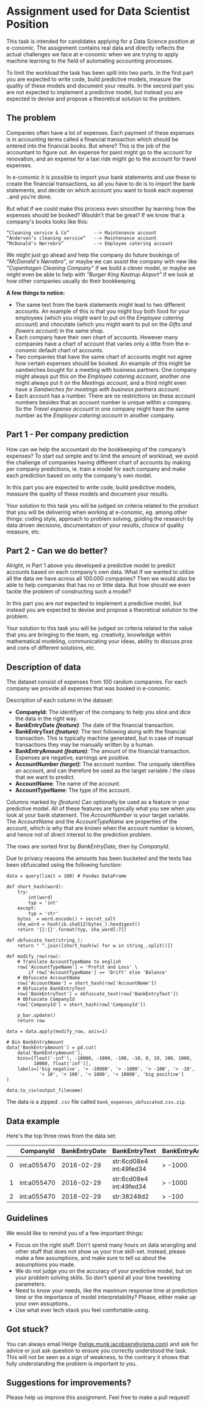 # Assignment used for Data Scientist Position

This task is intended for candidates applying for a Data Science position at e-conomic. The assignment contains real data and directly reflects the actual challenges we face at e-conomic when we are trying to apply machine learning to the field of automating accounting processes.

To limit the workload the task has been split into two parts. In the first part you are expected to write code, build predictive models, measure the quality of these models and document your results. In the second part you are not expected to implement a predictive model, but instead you are expected to devise and propose a theoretical solution to the problem.

## The problem
Companies often have a lot of expenses. Each payment of these expenses is in accounting terms called a financial transaction which should be entered into the financial books. But where? This is the job of the accountant to figure out. An expense for paint might go to the account for renovation, and an expense for a taxi ride might go to the account for travel expenses.

In e-conomic it is possible to import your bank statements and use these to create the financial transactions, so all you have to do is to import the bank statements, and decide on which account you want to book each expense ..and you’re done.

But what if we could make this process even smoother by learning how the expenses should be booked? Wouldn’t that be great? If we know that a company's books looks like this:

    “Cleaning service & Co”	        --> Maintenance account
    “Andersen’s cleaning service”   --> Maintenance account
    “McDonald's Nørrebro”           --> Employee catering account

We might just go ahead and help the company do future bookings of _“McDonald's Nørrebro”_, or maybe we can assist the company with new like _“Copenhagen Cleaning Company”_ if we build a clever model, or maybe we might even be able to help with _“Burger King Kastrup Airport”_ if we look at how other companies usually do their bookkeeping.

__A few things to notice:__

* The same text from the bank statements might lead to two different accounts. An example of this is that you might buy both food for your employees (which you might want to put on the _Employee catering account_) and chocolate (which you might want to put on the _Gifts and flowers account_) in the same shop.
* Each company have their own chart of accounts. However many companies have a chart of account that varies only a little from the e-conomic default chart of accounts.
* Two companies that have the same chart of accounts might not agree how certain expenses should be booked. An example of this might be sandwiches bought for a meeting with business partners. One company might always put this on the _Employee catering account_, another one might always put it on the _Meetings account_, and a third might even have a _Sandwiches for meetings with business partners account_.
* Each account has a number. There are no restrictions on these account numbers besides that an account number is unique within a company. So the _Travel expense account_ in one company might have the same number as the _Employee catering account_ in another company.

## Part 1 - Per company prediction

How can we help the accountant do the bookkeeping of the company’s expenses? To start out simple and to limit the amount of workload, we avoid the challenge of companies having different chart of accounts by making per company predictions, ie. train a model for each company and make each prediction based on only the company's own model.

In this part you are expected to write code, build predictive models, measure the quality of these models and document your results.

Your solution to this task you will be judged on criteria related to the product that you will be delivering when working at e-conomic, eg. among other things: coding style, approach to problem solving, guiding the research by data driven decisions, documentation of your results, choice of quality measure, etc.

## Part 2 - Can we do better?

Alright, in Part 1 above you developed a predictive model to predict accounts based on each company’s own data. What if we wanted to utilize all the data we have across all 100.000 companies? Then we would also be able to help companies that has no or little data. But how should we even tackle the problem of constructing such a model?

In this part you are _not_ expected to implement a predictive model, but instead you are expected to devise and propose a theoretical solution to the problem.

Your solution to this task you will be judged on criteria related to the value that you are bringing to the team, eg. creativity, knowledge within mathematical modeling, communicating your ideas, ability to discuss pros and cons of different solutions, etc.

## Description of data
The dataset consist of expenses from 100 random companies. For each company we provide all expenses that was booked in e-conomic.

Description of each column in the dataset:
- __CompanyId:__ The identifyer of the company to help you slice and dice the data in the right way.
- __BankEntryDate *(feature)*__: The date of the financial transaction.
- __BankEntryText *(feature)*__: The text following along with the financial transaction. This is typically machine generated, but in case of manual transactions they may be manually written by a human.
- __BankEntryAmount *(feature)*__: The amount of the financial transaction. Expenses are negative, earnings are positive.
- __AccountNumber *(target)*__: The account number. The uniquely identifies an account, and can therefore be used as the target variable / the class that we want to predict.
- __AccountName__: The name of the account.
- __AccountTypeName__: The type of the account.

Columns marked by _(feature)_ Can optionally be used as a feature in your predictive model. All of these features are typically what you see when you look at your bank statement. The _AccountNumber_ is your target variable. The _AccountName_ and the _AccountTypeName_ are properties of the account, which is why that are known when the account number is known, and hence not of direct interest to the prediction problem.

The rows are sorted first by _BankEntryDate_, then by _CompanyId_.

Due to privacy reasons the amounts has been bucketed and the texts has been obfuscated using the following function:

    data = query(limit = 100) # Pandas DataFrame

    def short_hash(word):
        try:
            int(word)
            typ = 'int'
        except:
            typ = 'str'
        bytes_ = word.encode() + secret_salt
        sha_word = hashlib.sha512(bytes_).hexdigest()
        return '{}:{}'.format(typ, sha_word[:7])

    def obfuscate_text(string_):
        return " ".join([short_hash(w) for w in string_.split()])

    def modify_row(row):
        # Translate AccountTypeName to english
        row['AccountTypeName'] = 'Profit and Loss' \
            if row['AccountTypeName'] == 'Drift' else 'Balance'
        # Obfuscate AccountName
        row['AccountName'] = short_hash(row['AccountName'])
        # Obfuscate BankEntryText
        row['BankEntryText'] = obfuscate_text(row['BankEntryText'])
        # Obfuscate CompanyId
        row['CompanyId'] = short_hash(row['CompanyId'])

        p_bar.update()
        return row

    data = data.apply(modify_row, axis=1)

    # Bin BankEntryAmount
    data['BankEntryAmount'] = pd.cut(
        data['BankEntryAmount'],
        bins=[float('-inf'), -10000, -1000, -100, -10, 0, 10, 100, 1000,
              10000, float('inf')],
        labels=['big negative', '> -10000', '> -1000', '> -100', '> -10',
                '< 10', '< 100', '< 1000', '< 10000', 'big positive']
    )

    data.to_csv(output_filename)

The data is a zipped `.csv` file called `bank_expenses_obfuscated.csv.zip`.

## Data example

Here's the top three rows from the data set:

|   | CompanyId   | BankEntryDate | BankEntryText           | BankEntryAmount | AccountName | AccountNumber | AccountTypeName |
|---|-------------|---------------|-------------------------|-----------------|-------------|---------------|-----------------|
| 0 | int:a055470 | 2016-02-29    | str:6cd08e4 int:49fed34 | > -1000         | str:1e82557 | 9900          | Balance         |
| 1 | int:a055470 | 2016-02-29    | str:6cd08e4 int:49fed34 | > -1000         | str:9ce853c | 3115          | Profit and Loss |
| 2 | int:a055470 | 2016-02-29    | str:38248d2             | > -100          | str:a9f0788 | 2240          | Profit and Loss |

## Guidelines
We would like to remind you of a few important things:
- Focus on the right stuff. Don't spend many hours on data wrangling and other stuff that does not show us your true skill-set. Instead, please make a few assumptions, and make sure to tell us about the assumptions you made.
- We do not judge you on the accuracy of your predictive model, but on your problem solving skills. So don't spend all your time tweeking parameters.
- Need to know your needs, like the maximum response time at prediction time or the importance of model interpretability? Please, either make up your own assuptions..
- Use what ever tech stack you feel comfortable using.

## Got stuck?
You can always email Helge (helge.munk.jacobsen@visma.com) and ask for advice or just ask question to ensure you correctly understood the task. This will not be seen as a sign of weakness, to the contrary it shows that fully understanding the problem is important to you.

## Suggestions for improvements?

Please help us improve this assignment. Feel free to make a pull request!
